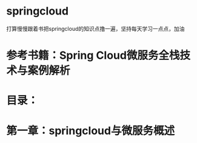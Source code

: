 # springcloud
打算慢慢跟着书把springcloud的知识点撸一遍，坚持每天学习一点点，加油
# 参考书籍：Spring Cloud微服务全栈技术与案例解析
# 目录：
#   第一章：springcloud与微服务概述
